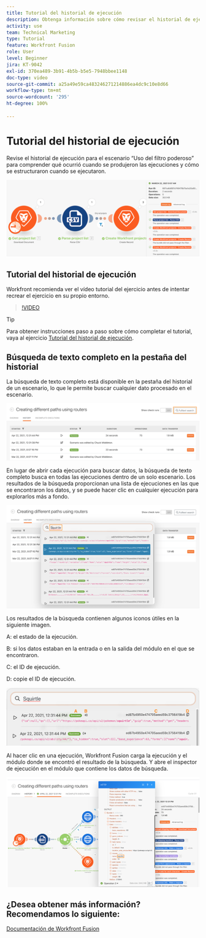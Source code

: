 ```yaml
---
title: Tutorial del historial de ejecución
description: Obtenga información sobre cómo revisar el historial de ejecución de un escenario para comprender lo que ha sucedido en  [!DNL Adobe Workfront Fusion].
activity: use
team: Technical Marketing
type: Tutorial
feature: Workfront Fusion
role: User
level: Beginner
jira: KT-9042
exl-id: 370ea489-3b91-4b5b-b5e5-7948bbee1148
doc-type: video
source-git-commit: a25a49e59ca483246271214886ea4dc9c10e8d66
workflow-type: tm+mt
source-wordcount: '295'
ht-degree: 100%

---
```


# Tutorial del historial de ejecución

Revise el historial de ejecución para el escenario “Uso del filtro poderoso” para comprender qué ocurrió cuando se produjeron las ejecuciones y cómo se estructuraron cuando se ejecutaron.

![Imagen del historial de ejecución en un escenario de Fusion](assets/execution-history-and-scheduling-1.png)

## Tutorial del historial de ejecución

Workfront recomienda ver el vídeo tutorial del ejercicio antes de intentar recrear el ejercicio en su propio entorno.

>[!VIDEO](https://video.tv.adobe.com/v/335283/?quality=12&learn=on)

>[!TIP]
>
>Para obtener instrucciones paso a paso sobre cómo completar el tutorial, vaya al ejercicio [Tutorial del historial de ejecución](https://experienceleague.adobe.com/docs/workfront-learn/tutorials-workfront/fusion/exercises/execution-history.html?lang=es).

## Búsqueda de texto completo en la pestaña del historial

La búsqueda de texto completo está disponible en la pestaña del historial de un escenario, lo que le permite buscar cualquier dato procesado en el escenario.

![Una imagen de búsqueda del historial de ejecución](assets/execution-history-and-scheduling-2.png)

En lugar de abrir cada ejecución para buscar datos, la búsqueda de texto completo busca en todas las ejecuciones dentro de un solo escenario. Los resultados de la búsqueda proporcionan una lista de ejecuciones en las que se encontraron los datos, y se puede hacer clic en cualquier ejecución para explorarlos más a fondo.

![Imagen de una búsqueda del historial de ejecución](assets/execution-history-and-scheduling-3.png)

Los resultados de la búsqueda contienen algunos iconos útiles en la siguiente imagen.

A: el estado de la ejecución.

B: si los datos estaban en la entrada o en la salida del módulo en el que se encontraron.

C: el ID de ejecución.

D: copie el ID de ejecución.

![Imagen de los resultados de búsqueda del historial de ejecución](assets/execution-history-and-scheduling-4.png)

Al hacer clic en una ejecución, Workfront Fusion carga la ejecución y el módulo donde se encontró el resultado de la búsqueda. Y abre el inspector de ejecución en el módulo que contiene los datos de búsqueda.

![Una imagen de unos vínculos del historial de ejecución](assets/execution-history-and-scheduling-5.png)


## ¿Desea obtener más información? Recomendamos lo siguiente:

[Documentación de Workfront Fusion](https://experienceleague.adobe.com/docs/workfront/using/adobe-workfront-fusion/workfront-fusion-2.html?lang=es)

